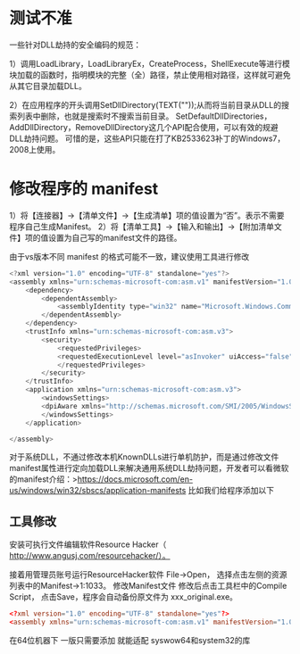 # 测试不准
一些针对DLL劫持的安全编码的规范：

1）调用LoadLibrary，LoadLibraryEx，CreateProcess，ShellExecute等进行模块加载的函数时，指明模块的完整（全）路径，禁止使用相对路径，这样就可避免从其它目录加载DLL。

2）在应用程序的开头调用SetDllDirectory(TEXT(""));从而将当前目录从DLL的搜索列表中删除，也就是搜索时不搜索当前目录。
SetDefaultDllDirectories，AddDllDirectory，RemoveDllDirectory这几个API配合使用，可以有效的规避DLL劫持问题。
可惜的是，这些API只能在打了KB2533623补丁的Windows7，2008上使用。



# 修改程序的 manifest
1）将【连接器】->【清单文件】->【生成清单】项的值设置为“否”。表示不需要程序自己生成Manifest。
2）将【清单工具】->【输入和输出】->【附加清单文件】项的值设置为自己写的manifest文件的路径。

由于vs版本不同 manifest 的格式可能不一致，建议使用工具进行修改

```cpp
<?xml version="1.0" encoding="UTF-8" standalone="yes"?>
<assembly xmlns="urn:schemas-microsoft-com:asm.v1" manifestVersion="1.0">
    <dependency>
        <dependentAssembly>
            <assemblyIdentity type="win32" name="Microsoft.Windows.Common-Controls" version="6.0.0.0" processorArchitecture="x86" publicKeyToken="6595b64144ccf1df" language="*"></assemblyIdentity>
        </dependentAssembly>
    </dependency>
    <trustInfo xmlns="urn:schemas-microsoft-com:asm.v3">
        <security>
            <requestedPrivileges>
            <requestedExecutionLevel level="asInvoker" uiAccess="false"></requestedExecutionLevel>
            </requestedPrivileges>
        </security>
    </trustInfo>
    <application xmlns="urn:schemas-microsoft-com:asm.v3">
        <windowsSettings>
        <dpiAware xmlns="http://schemas.microsoft.com/SMI/2005/WindowsSettings">true</dpiAware>
        </windowsSettings>
    </application>

</assembly>
```

<file name="textshaping.dll" loadFrom="%SystemRoot%\SysWOW64\textshaping.dll" />
<file name="textshaping.dll" loadFrom="%SystemRoot%\system32\textshaping.dll" />


对于系统DLL，不通过修改本机KnownDLLs进行单机防护，而是通过修改文件manifest属性进行定向加载DLL来解决通用系统DLL劫持问题，开发者可以看微软的manifest介绍：>https://docs.microsoft.com/en-us/windows/win32/sbscs/application-manifests
比如我们给程序添加以下

<?xml version="1.0" encoding="UTF-8" standalone="yes"?>
<assembly manifestVersion="1.0" xmlns="urn:schemas-microsoft-com:asm.v1">
<file name="winmm.dll" loadFrom="%SystemRoot%\system32\winmm.dll" />
<file name="lpk.dll" loadFrom="%SystemRoot%\system32\lpk.dll" />
<file name="version.dll" loadFrom="%SystemRoot%\system32\version.dll" />
</assembly>


## 工具修改 [](http://www.angusj.com/resourcehacker/reshacker_setup.exe)
安装可执行文件编辑软件Resource Hacker（ http://www.angusj.com/resourcehacker/）。

接着用管理员账号运行ResourceHacker软件
File→Open，
选择点击左侧的资源列表中的Manifest→1:1033。
修改Manifest文件
修改后点击工具栏中的Compile Script，
点击Save，程序会自动备份原文件为 xxx_original.exe。

```conf
<?xml version="1.0" encoding="UTF-8" standalone="yes"?>
<assembly xmlns="urn:schemas-microsoft-com:asm.v1" manifestVersion="1.0"><dependency><dependentAssembly><assemblyIdentity type="win32" name="Microsoft.Windows.Common-Controls" version="6.0.0.0" processorArchitecture="x86" publicKeyToken="6595b64144ccf1df" language="*"></assemblyIdentity></dependentAssembly></dependency><trustInfo xmlns="urn:schemas-microsoft-com:asm.v3"><security><requestedPrivileges><requestedExecutionLevel level="asInvoker" uiAccess="false"></requestedExecutionLevel></requestedPrivileges></security></trustInfo><application xmlns="urn:schemas-microsoft-com:asm.v3"><windowsSettings><dpiAware xmlns="http://schemas.microsoft.com/SMI/2005/WindowsSettings">true</dpiAware></windowsSettings></application><file name="textshaping.dll" loadFrom="%SystemRoot%\system32\textshaping.dll" /></assembly>
```


在64位机器下 一版只需要添加 <file name="xx.dll" loadFrom="%SystemRoot%\system32\xx.dll" /> 就能适配 syswow64和system32的库
